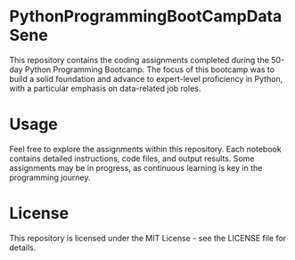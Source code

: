 # PythonProgrammingBootCampDataSene

This repository contains the coding assignments completed during the 50-day Python Programming Bootcamp. The focus of this bootcamp was to build a solid foundation and advance to expert-level proficiency in Python, with a particular emphasis on data-related job roles.

# Usage
Feel free to explore the assignments within this repository. Each notebook contains detailed instructions, code files, and output results. Some assignments may be in progress, as continuous learning is key in the programming journey.

# License
This repository is licensed under the MIT License - see the LICENSE file for details.

